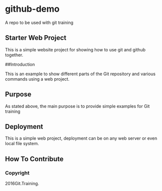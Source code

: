 # github-demo
A repo to be used with git training

## Starter Web Project

This is a simple website project for showing how to use git and github together.

##Introduction

This is an example to show different parts
of the Git repository and various commands
using a web project.

## Purpose

As stated above, the main purpose is to
provide simple examples for Git training

## Deployment

This is a simple web project, deployment
can be on any web server or even local
file system.

## How To Contribute

### Copyright

2016Git.Training.
